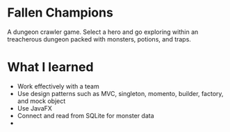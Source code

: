 # Fallen Champions
A dungeon crawler game. 
Select a hero and go exploring within an treacherous dungeon packed with monsters, potions, and traps.

# What I learned
* Work effectively with a team
* Use design patterns such as MVC, singleton, momento, builder, factory, and mock object
* Use JavaFX
* Connect and read from SQLite for monster data
* 
